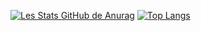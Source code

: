[![Les Stats GitHub de Anurag](https://github-readme-stats.vercel.radical.app/api?username=DlnWse)](https://github.com/DlnWse/github-readme-stats)
[![Top Langs](https://github-readme-stats.vercel.radical.app/api/top-langs/?username=DlnWse)](https://github.com/DlnWse/github-readme-stats)

